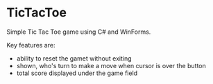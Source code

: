 # TicTacToe
Simple Tic Tac Toe game using C# and WinForms. 

Key features are:
- ability to reset the gamet without exiting
- shown, who's turn to make a move when cursor is over the button
- total score displayed under the game field
